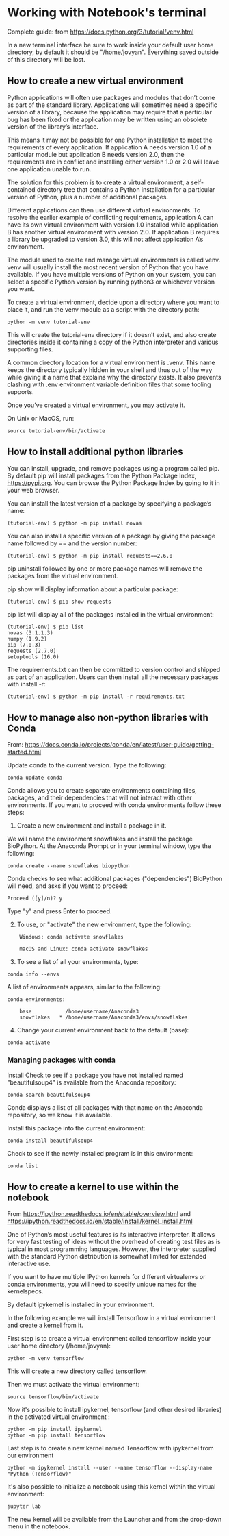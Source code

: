 # Working with Notebook's terminal

Complete guide: from https://docs.python.org/3/tutorial/venv.html

In a new terminal interface be sure to work inside your default user home directory, by default it should be "/home/jovyan".
Everything saved outside of this directory will be lost.

## How to create a new virtual environment
Python applications will often use packages and modules that don’t come as part of the standard library. Applications will sometimes need a specific version of a library, because the application may require that a particular bug has been fixed or the application may be written using an obsolete version of the library’s interface.

This means it may not be possible for one Python installation to meet the requirements of every application. If application A needs version 1.0 of a particular module but application B needs version 2.0, then the requirements are in conflict and installing either version 1.0 or 2.0 will leave one application unable to run.

The solution for this problem is to create a virtual environment, a self-contained directory tree that contains a Python installation for a particular version of Python, plus a number of additional packages.

Different applications can then use different virtual environments. To resolve the earlier example of conflicting requirements, application A can have its own virtual environment with version 1.0 installed while application B has another virtual environment with version 2.0. If application B requires a library be upgraded to version 3.0, this will not affect application A’s environment.

The module used to create and manage virtual environments is called venv. venv will usually install the most recent version of Python that you have available. If you have multiple versions of Python on your system, you can select a specific Python version by running python3 or whichever version you want.

To create a virtual environment, decide upon a directory where you want to place it, and run the venv module as a script with the directory path:

```
python -m venv tutorial-env
```

This will create the tutorial-env directory if it doesn’t exist, and also create directories inside it containing a copy of the Python interpreter and various supporting files.

A common directory location for a virtual environment is .venv. This name keeps the directory typically hidden in your shell and thus out of the way while giving it a name that explains why the directory exists. It also prevents clashing with .env environment variable definition files that some tooling supports.

Once you’ve created a virtual environment, you may activate it.

On Unix or MacOS, run:

```
source tutorial-env/bin/activate
```





## How to install additional python libraries

You can install, upgrade, and remove packages using a program called pip. By default pip will install packages from the Python Package Index, <https://pypi.org>.
You can browse the Python Package Index by going to it in your web browser.

You can install the latest version of a package by specifying a package’s name:
```
(tutorial-env) $ python -m pip install novas
```

You can also install a specific version of a package by giving the package name followed by == and the version number:
```
(tutorial-env) $ python -m pip install requests==2.6.0
```


pip uninstall followed by one or more package names will remove the packages from the virtual environment.



pip show will display information about a particular package:
```
(tutorial-env) $ pip show requests
```

pip list will display all of the packages installed in the virtual environment:
```
(tutorial-env) $ pip list
novas (3.1.1.3)
numpy (1.9.2)
pip (7.0.3)
requests (2.7.0)
setuptools (16.0)
```


The requirements.txt can then be committed to version control and shipped as part of an application. Users can then install all the necessary packages with install -r:

```
(tutorial-env) $ python -m pip install -r requirements.txt
```



## How to manage also non-python libraries with Conda
From: https://docs.conda.io/projects/conda/en/latest/user-guide/getting-started.html

Update conda to the current version. Type the following:
```
conda update conda
```

Conda allows you to create separate environments containing files, packages, and their dependencies that will not interact with other environments.
If you want to proceed with conda environments follow these steps:

1. Create a new environment and install a package in it.

We will name the environment snowflakes and install the package BioPython. At the Anaconda Prompt or in your terminal window, type the following:
```
conda create --name snowflakes biopython
```

Conda checks to see what additional packages ("dependencies") BioPython will need, and asks if you want to proceed:
```
Proceed ([y]/n)? y
```
Type "y" and press Enter to proceed.

2. To use, or "activate" the new environment, type the following:
```
    Windows: conda activate snowflakes

    macOS and Linux: conda activate snowflakes
```

3. To see a list of all your environments, type:
```
conda info --envs
```
A list of environments appears, similar to the following:
```
conda environments:

    base           /home/username/Anaconda3
    snowflakes   * /home/username/Anaconda3/envs/snowflakes
```

4. Change your current environment back to the default (base): 
```
conda activate
```

### Managing packages with conda
Install 
Check to see if a package you have not installed named "beautifulsoup4" is available from the Anaconda repository:
```
conda search beautifulsoup4
```

Conda displays a list of all packages with that name on the Anaconda repository, so we know it is available.

Install this package into the current environment:
```
conda install beautifulsoup4
```
Check to see if the newly installed program is in this environment:
```
conda list
```







## How to create a kernel to use within the notebook

From 
https://ipython.readthedocs.io/en/stable/overview.html
and
https://ipython.readthedocs.io/en/stable/install/kernel_install.html

One of Python’s most useful features is its interactive interpreter. It allows for very fast testing of ideas without the overhead of creating test files as is typical in most programming languages. However, the interpreter supplied with the standard Python distribution is somewhat limited for extended interactive use.

If you want to have multiple IPython kernels for different virtualenvs or conda environments, you will need to specify unique names for the kernelspecs.

By default ipykernel is installed in your environment. 

In the following example we will install Tensorflow in a virtual environment and create a kernel from it.

First step is to create a virtual environment called tensorflow inside your user home directory (/home/jovyan):

```
python -m venv tensorflow
```

This will create a new directory called tensorflow.

Then we must activate the virtual environment:
```
source tensorflow/bin/activate
```

Now it's possible to install ipykernel, tensorflow (and other desired libraries) in the activated virtual environment :
```
python -m pip install ipykernel
python -m pip install tensorflow
```

Last step is to create a new kernel named Tensorflow with ipykernel from our environment
```
python -m ipykernel install --user --name tensorflow --display-name "Python (Tensorflow)"
```

It's also possible to initialize a notebook using this kernel within the virtual environment:
```
jupyter lab
```

The new kernel will be available from the Launcher and from the drop-down menu in the notebook. 
